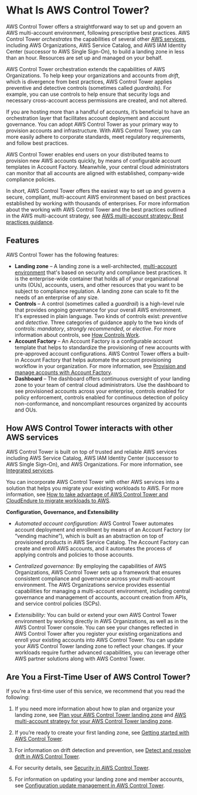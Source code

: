 # What Is AWS Control Tower?<a name="what-is-control-tower"></a>

AWS Control Tower offers a straightforward way to set up and govern an AWS multi\-account environment, following prescriptive best practices\. AWS Control Tower *orchestrates* the capabilities of several other [AWS services](https://docs.aws.amazon.com/controltower/latest/userguide/integrated-services.html), including AWS Organizations, AWS Service Catalog, and AWS IAM Identity Center \(successor to AWS Single Sign\-On\), to build a landing zone in less than an hour\. Resources are set up and managed on your behalf\. 

AWS Control Tower orchestration extends the capabilities of AWS Organizations\. To help keep your organizations and accounts from *drift*, which is divergence from best practices, AWS Control Tower applies preventive and detective controls \(sometimes called *guardrails*\)\. For example, you can use controls to help ensure that security logs and necessary cross\-account access permissions are created, and not altered\.

If you are hosting more than a handful of accounts, it’s beneficial to have an orchestration layer that facilitates account deployment and account governance\. You can adopt AWS Control Tower as your primary way to provision accounts and infrastructure\. With AWS Control Tower, you can more easily adhere to corporate standards, meet regulatory requirements, and follow best practices\.

AWS Control Tower enables end users on your distributed teams to provision new AWS accounts quickly, by means of configurable account templates in Account Factory\. Meanwhile, your central cloud administrators can monitor that all accounts are aligned with established, company\-wide compliance policies\.

In short, AWS Control Tower offers the easiest way to set up and govern a secure, compliant, multi\-account AWS environment based on best practices established by working with thousands of enterprises\. For more information about the working with AWS Control Tower and the best practices outlined in the AWS multi\-account strategy, see [AWS multi\-account strategy: Best practices guidance](aws-multi-account-landing-zone.md#multi-account-guidance)\.

## Features<a name="features"></a>

AWS Control Tower has the following features:
+ **Landing zone** – A landing zone is a well\-architected, [multi\-account environment](https://docs.aws.amazon.com/whitepapers/latest/organizing-your-aws-environment/appendix-e-establish-multi-account.html#example-workloads-flat-structure) that's based on security and compliance best practices\. It is the enterprise\-wide container that holds all of your organizational units \(OUs\), accounts, users, and other resources that you want to be subject to compliance regulation\. A landing zone can scale to fit the needs of an enterprise of any size\.
+ **Controls** – A control \(sometimes called a *guardrail*\) is a high\-level rule that provides ongoing governance for your overall AWS environment\. It's expressed in plain language\. Two kinds of controls exist: *preventive* and *detective*\. Three categories of guidance apply to the two kinds of controls: *mandatory*, *strongly recommended*, or *elective*\. For more information about controls, see [How Controls Work](how-control-tower-works.md#how-controls-work)\.
+ **Account Factory** – An Account Factory is a configurable account template that helps to standardize the provisioning of new accounts with pre\-approved account configurations\. AWS Control Tower offers a built\-in Account Factory that helps automate the account provisioning workflow in your organization\. For more information, see [Provision and manage accounts with Account Factory](account-factory.md)\.
+ **Dashboard** – The dashboard offers continuous oversight of your landing zone to your team of central cloud administrators\. Use the dashboard to see provisioned accounts across your enterprise, controls enabled for policy enforcement, controls enabled for continuous detection of policy non\-conformance, and noncompliant resources organized by accounts and OUs\.

## How AWS Control Tower interacts with other AWS services<a name="related-services"></a>

AWS Control Tower is built on top of trusted and reliable AWS services including AWS Service Catalog, AWS IAM Identity Center \(successor to AWS Single Sign\-On\), and AWS Organizations\. For more information, see [Integrated services](integrated-services.md)\.

You can incorporate AWS Control Tower with other AWS services into a solution that helps you migrate your existing workloads to AWS\. For more information, see [How to take advantage of AWS Control Tower and CloudEndure to migrate workloads to AWS](http://aws.amazon.com/blogs/mt/how-to-take-advantage-of-aws-control-tower-and-cloudendure-to-migrate-workloads-to-aws/)\.

**Configuration, Governance, and Extensibility**
+ *Automated account configuration:* AWS Control Tower automates account deployment and enrollment by means of an Account Factory \(or “vending machine”\), which is built as an abstraction on top of provisioned products in AWS Service Catalog\. The Account Factory can create and enroll AWS accounts, and it automates the process of applying controls and policies to those accounts\.
+ *Centralized governance:* By employing the capabilities of AWS Organizations, AWS Control Tower sets up a framework that ensures consistent compliance and governance across your multi\-account environment\. The AWS Organizations service provides essential capabilities for managing a multi\-account environment, including central governance and management of accounts, account creation from APIs, and service control policies \(SCPs\)\. 

  
+ *Extensibility:* You can build or extend your own AWS Control Tower environment by working directly in AWS Organizations, as well as in the AWS Control Tower console\. You can see your changes reflected in AWS Control Tower after you register your existing organizations and enroll your existing accounts into AWS Control Tower\. You can update your AWS Control Tower landing zone to reflect your changes\. If your workloads require further advanced capabilities, you can leverage other AWS partner solutions along with AWS Control Tower\. 

  

## Are You a First\-Time User of AWS Control Tower?<a name="first-time-user"></a>

If you’re a first\-time user of this service, we recommend that you read the following:

1. If you need more information about how to plan and organize your landing zone, see [Plan your AWS Control Tower landing zone](planning-your-deployment.md) and [AWS multi\-account strategy for your AWS Control Tower landing zone](aws-multi-account-landing-zone.md)\.

1. If you’re ready to create your first landing zone, see [Getting started with AWS Control Tower](getting-started-with-control-tower.md)\.

1. For information on drift detection and prevention, see [Detect and resolve drift in AWS Control Tower](drift.md)\.

1. For security details, see [Security in AWS Control Tower](security.md)\.

1. For information on updating your landing zone and member accounts, see [Configuration update management in AWS Control Tower](configuration-updates.md)\.
